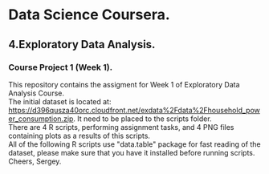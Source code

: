 # Data Science Coursera.
## 4.Exploratory Data Analysis.
### Course Project 1 (Week 1).
This repository contains the assigment for Week 1 of Exploratory Data Analysis Course.   
The initial dataset is located at: https://d396qusza40orc.cloudfront.net/exdata%2Fdata%2Fhousehold_power_consumption.zip. It need to be placed to the scripts folder.    
There are 4 R scripts, performing assignment tasks, and 4 PNG files containing plots as a results of this scripts.   
All of the following R scripts use "data.table" package for fast reading of the dataset, please make sure that you have it installed before running scripts.  
Cheers, Sergey.